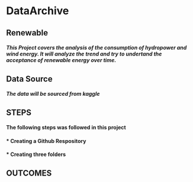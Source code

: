 # DataArchive
## Renewable
##### This Project covers the analysis of the consumption of hydropower  and wind energy. It will analyze the trend and try to undertand the acceptance of renewable energy over time.

## Data Source
##### The data will be sourced from kaggle


## STEPS
#### The following steps was followed in this project
#### * Creating a Github Respository
#### * Creating three folders
##### 




## OUTCOMES
